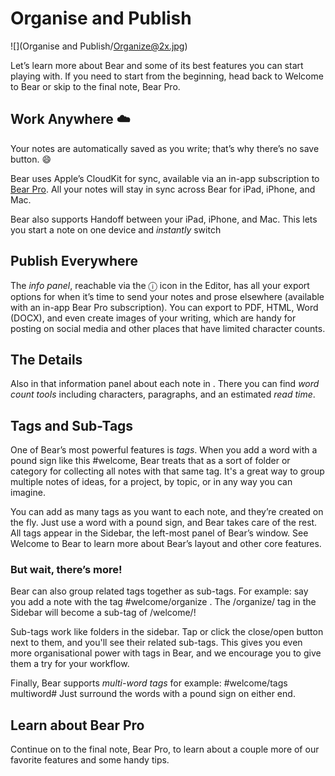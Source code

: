 # Organise and Publish
![](Organise and Publish/Organize@2x.jpg)

Let’s learn more about Bear and some of its best features you can start playing with. If you need to start from the beginning, head back to Welcome to Bear or skip to the final note, Bear Pro. 

## Work Anywhere ☁️
Your notes are automatically saved as you write; that’s why there’s no save button. 😄 

Bear uses Apple’s CloudKit for sync, available via an in-app subscription to [Bear Pro](bear://x-callback-url/open-bear-pro). All your notes will stay in sync across Bear for iPad, iPhone, and Mac.

Bear also supports Handoff between your iPad, iPhone, and Mac. This lets you start a note on one device and *instantly* switch

## Publish Everywhere
The *info panel*, reachable via the ⓘ icon in the Editor, has all your export options for when it’s time to send your notes and prose elsewhere (available with an in-app Bear Pro subscription). You can export to PDF, HTML, Word (DOCX), and even create images of your writing, which are handy for posting on social media and other places that have limited character counts.

## The Details
Also in that information panel about each note in . There you can find *word count tools* including characters, paragraphs, and an estimated *read time*.

## Tags and Sub-Tags
One of Bear’s most powerful features is *tags*. When you add a word with a pound sign like this #welcome, Bear treats that as a sort of folder or category for collecting all notes with that same tag. It's a great way to group multiple notes of ideas, for a project, by topic, or in any way you can imagine.

You can add as many tags as you want to each note, and they’re created on the fly. Just use a word with a pound sign, and Bear takes care of the rest. All tags appear in the Sidebar, the left-most panel of Bear’s window. See Welcome to Bear to learn more about Bear’s layout and other core features.

### But wait, there’s more! 
Bear can also group related tags together as sub-tags. For example: say you add a note with the tag #welcome/organize . The /organize/ tag in the Sidebar will become a sub-tag of /welcome/!

Sub-tags work like folders in the sidebar. Tap or click the close/open button next to them, and you'll see their related sub-tags. This gives you even more organisational power with tags in Bear, and we encourage you to give them a try for your workflow.

Finally, Bear supports *multi-word tags* for example: #welcome/tags multiword# Just surround the words with a pound sign on either end.

## Learn about Bear Pro 
Continue on to the final note, Bear Pro, to learn about a couple more of our favorite features and some handy tips. 
